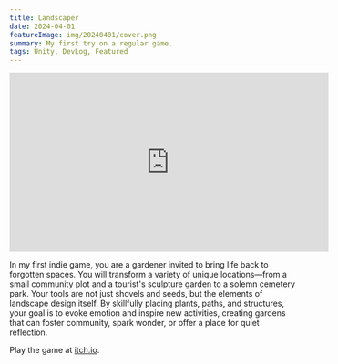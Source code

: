 ```yaml
---
title: Landscaper
date: 2024-04-01
featureImage: img/20240401/cover.png
summary: My first try on a regular game.
tags: Unity, DevLog, Featured
---
```


<div class="video-container">
<iframe width="560" height="315" src="https://www.youtube.com/embed/gIKkjwQfty0?si=GSfmdWU9SVO_rJp3" title="YouTube video player" frameborder="0" allow="accelerometer; autoplay; clipboard-write; encrypted-media; gyroscope; picture-in-picture; web-share" referrerpolicy="strict-origin-when-cross-origin" allowfullscreen></iframe>
</div>

In my first indie game, you are a gardener invited to bring life back to forgotten spaces. You will transform a variety of unique locations—from a small community plot and a tourist's sculpture garden to a solemn cemetery park. Your tools are not just shovels and seeds, but the elements of landscape design itself. By skillfully placing plants, paths, and structures, your goal is to evoke emotion and inspire new activities, creating gardens that can foster community, spark wonder, or offer a place for quiet reflection.

Play the game at [itch.io](https://hannnnnn1.itch.io/ghost-hunter-hunter).
